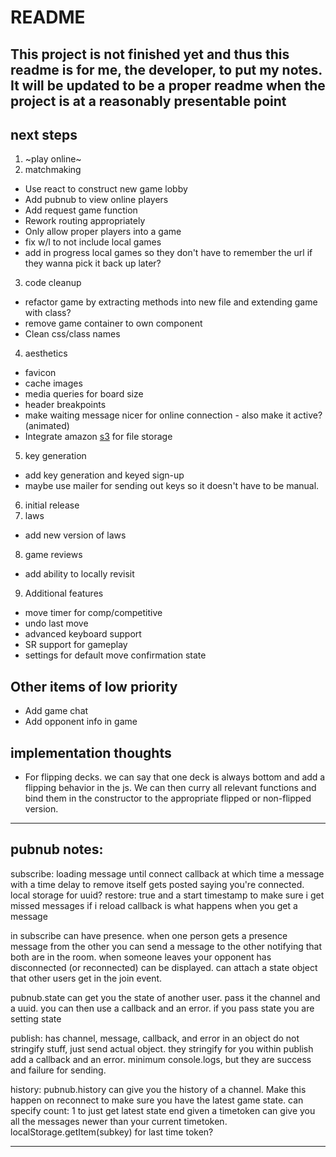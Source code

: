 # README

## This project is not finished yet and thus this readme is for me, the developer, to put my notes. It will be updated to be a proper readme when the project is at a reasonably presentable point

## next steps

1. ~play online~
2. matchmaking
  - Use react to construct new game lobby
  - Add pubnub to view online players
  - Add request game function
  - Rework routing appropriately
  - Only allow proper players into a game
  - fix w/l to not include local games
  - add in progress local games so they don't have to remember the url if they wanna pick it back up later?
3. code cleanup
  - refactor game by extracting methods into new file and extending game with class?
  - remove game container to own component
  - Clean css/class names
4. aesthetics
  - favicon
  - cache images
  - media queries for board size
  - header breakpoints
  - make waiting message nicer for online connection - also make it active? (animated)
  - Integrate amazon [s3](https://aws.amazon.com/s3/) for file storage
5. key generation
  - add key generation and keyed sign-up
  - maybe use mailer for sending out keys so it doesn't have to be manual.
6. initial release
7. laws
  - add new version of laws
8. game reviews
  - add ability to locally revisit
9. Additional features
  - move timer for comp/competitive
  - undo last move
  - advanced keyboard support
  - SR support for gameplay
  - settings for default move confirmation state

## Other items of low priority

- Add game chat
- Add opponent info in game

## implementation thoughts

- For flipping decks. we can say that one deck is always bottom and add a flipping behavior in the js. We can then curry all relevant functions and bind them in the constructor to the appropriate flipped or non-flipped version.

----------
## pubnub notes:
subscribe:
loading message until connect callback at which time a message with a time delay to remove itself gets posted saying you're connected.
local storage for uuid?
restore: true
and a start timestamp to make sure i get missed messages if i reload
callback is what happens when you get a message

in subscribe can have presence. when one person gets a presence message from the other you can send a message to the other notifying that both are in the room. when someone leaves your opponent has disconnected (or reconnected) can be displayed.
can attach a state object that other users get in the join event.

pubnub.state can get you the state of another user. pass it the channel and a uuid. you can then use a callback and an error. if you pass state you are setting state

publish:
has channel, message, callback, and error in an object
do not stringify stuff, just send actual object. they stringify for you
within publish add a callback and an error. minimum console.logs, but they are success and failure for sending.

history:
pubnub.history can give you the history of a channel. Make this happen on reconnect to make sure you have the latest game state.
can specify count: 1 to just get latest state
end given a timetoken can give you all the messages newer than your current timetoken.
localStorage.getItem(subkey) for last time token?

---------
